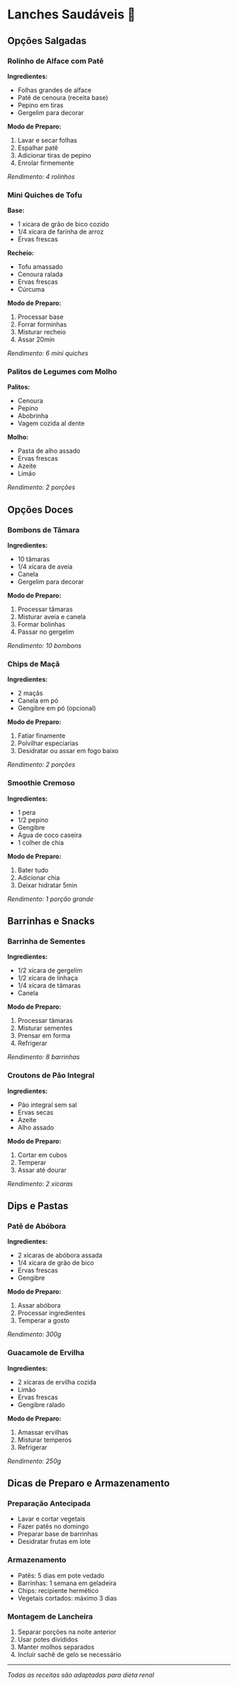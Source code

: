 # Lanches Saudáveis 🥪

## Opções Salgadas

### Rolinho de Alface com Patê
**Ingredientes:**
- Folhas grandes de alface
- Patê de cenoura (receita base)
- Pepino em tiras
- Gergelim para decorar

**Modo de Preparo:**
1. Lavar e secar folhas
2. Espalhar patê
3. Adicionar tiras de pepino
4. Enrolar firmemente

*Rendimento: 4 rolinhos*

### Mini Quiches de Tofu
**Base:**
- 1 xícara de grão de bico cozido
- 1/4 xícara de farinha de arroz
- Ervas frescas

**Recheio:**
- Tofu amassado
- Cenoura ralada
- Ervas frescas
- Cúrcuma

**Modo de Preparo:**
1. Processar base
2. Forrar forminhas
3. Misturar recheio
4. Assar 20min

*Rendimento: 6 mini quiches*

### Palitos de Legumes com Molho
**Palitos:**
- Cenoura
- Pepino
- Abobrinha
- Vagem cozida al dente

**Molho:**
- Pasta de alho assado
- Ervas frescas
- Azeite
- Limão

*Rendimento: 2 porções*

## Opções Doces

### Bombons de Tâmara
**Ingredientes:**
- 10 tâmaras
- 1/4 xícara de aveia
- Canela
- Gergelim para decorar

**Modo de Preparo:**
1. Processar tâmaras
2. Misturar aveia e canela
3. Formar bolinhas
4. Passar no gergelim

*Rendimento: 10 bombons*

### Chips de Maçã
**Ingredientes:**
- 2 maçãs
- Canela em pó
- Gengibre em pó (opcional)

**Modo de Preparo:**
1. Fatiar finamente
2. Polvilhar especiarias
3. Desidratar ou assar em fogo baixo

*Rendimento: 2 porções*

### Smoothie Cremoso
**Ingredientes:**
- 1 pera
- 1/2 pepino
- Gengibre
- Água de coco caseira
- 1 colher de chia

**Modo de Preparo:**
1. Bater tudo
2. Adicionar chia
3. Deixar hidratar 5min

*Rendimento: 1 porção grande*

## Barrinhas e Snacks

### Barrinha de Sementes
**Ingredientes:**
- 1/2 xícara de gergelim
- 1/2 xícara de linhaça
- 1/4 xícara de tâmaras
- Canela

**Modo de Preparo:**
1. Processar tâmaras
2. Misturar sementes
3. Prensar em forma
4. Refrigerar

*Rendimento: 8 barrinhas*

### Croutons de Pão Integral
**Ingredientes:**
- Pão integral sem sal
- Ervas secas
- Azeite
- Alho assado

**Modo de Preparo:**
1. Cortar em cubos
2. Temperar
3. Assar até dourar

*Rendimento: 2 xícaras*

## Dips e Pastas

### Patê de Abóbora
**Ingredientes:**
- 2 xícaras de abóbora assada
- 1/4 xícara de grão de bico
- Ervas frescas
- Gengibre

**Modo de Preparo:**
1. Assar abóbora
2. Processar ingredientes
3. Temperar a gosto

*Rendimento: 300g*

### Guacamole de Ervilha
**Ingredientes:**
- 2 xícaras de ervilha cozida
- Limão
- Ervas frescas
- Gengibre ralado

**Modo de Preparo:**
1. Amassar ervilhas
2. Misturar temperos
3. Refrigerar

*Rendimento: 250g*

## Dicas de Preparo e Armazenamento

### Preparação Antecipada
- Lavar e cortar vegetais
- Fazer patês no domingo
- Preparar base de barrinhas
- Desidratar frutas em lote

### Armazenamento
- Patês: 5 dias em pote vedado
- Barrinhas: 1 semana em geladeira
- Chips: recipiente hermético
- Vegetais cortados: máximo 3 dias

### Montagem de Lancheira
1. Separar porções na noite anterior
2. Usar potes divididos
3. Manter molhos separados
4. Incluir sachê de gelo se necessário

---
*Todas as receitas são adaptadas para dieta renal* 